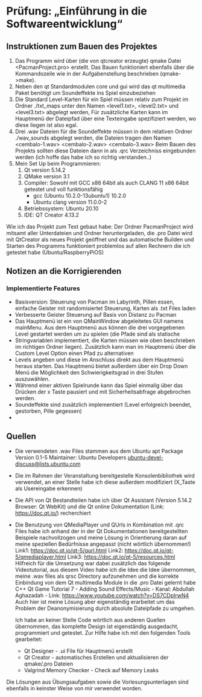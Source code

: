# Prüfung: „Einführung in die Softwareentwicklung“

## Instruktionen zum Bauen des Projektes
1. Das Programm wird über (die von qtcreator erzeugte) qmake Datei <PacmanProject.pro> erstellt. Das Bauen funktioniert ebenfalls über die Kommandozeile 
   wie in der Aufgabenstellung beschrieben (qmake->make). 
2. Neben den qt Standardmodulen core und gui wird das qt multimedia Paket benötigt um Soundeffekte ins Spiel einzubeziehen
3. Die Standard Level-Karten für ein Spiel müssen relativ zum Projekt im Ordner ./txt_maps unter den Namen <level1.txt>, <level2.txt> und <level3.txt> abgelegt werden,
   Für zusätzliche Karten kann im Hauptmenü der Dateipfad über eine Texteingabe spezifiziert werden, wo diese liegen ist also egal.
4. Drei .wav Dateien für die Soundeffekte müssen in dem relativen Ordner ./wav_sounds abgelegt werden, die Dateien tragen den Namen <cembalo-1.wav> <cembalo-2.wav> <cembalo-3.wav>
   Beim Bauen des Projekts sollten diese Dateien dann in als .qrc Verzeichniss eingebunden werden (ich hoffe das habe ich so richtig verstanden..)
5. Mein Set Up beim Programmieren:
   1.  Qt version 5.14.2
   2.  QMake version 3.1
   3.  Compiler: Sowohl mit GCC x86 64bit als auch CLANG 11 x86 64bit getestet und voll funktionsfähig
       - gcc (Ubuntu 10.2.0-13ubuntu1) 10.2.0
       - Ubuntu clang version 11.0.0-2
   4.  Betriebssystem: Ubuntu 20.10
   5.  IDE: QT Creator 4.13.2
   
Wie ich das Projekt zum Test gebaut habe: Der Ordner PacmanProject wird mitsamt aller Unterdateien und Ordner heruntergeladen, die .pro Datei wird mit QtCreator als neues Projekt geöffnet und das automatische Builden und Starten des Programms funktioniert problemlos auf allen Rechnern die ich getestet habe (Ubuntu/RaspberryPiOS)
   

## Notizen an die Korrigierenden

### Implementierte Features ###
- Basisversion: Steuerung von Pacman im Labyrinth, Pillen essen, einfache Geister mit randomisiertet Steuerung, Karten als .txt Files laden
- Verbesserte Geister Steuerung auf Basis von Distanz zu Pacman 
- Das Hauptmenü ist ein von QMainWindow abgeleitetes GUI namens mainMenu. Aus dem Hauptmenü aus können die drei vorgegebenen Level gestartet werden um zu spielen (die Pfade sind als statische
- Stringvariablen implementiert, die Karten müssen wie oben beschrieben im richtigen Ordner liegen). Zusätzlich kann man im Hauptmenü über die Custom Level Option einen Pfad zu alternativen 
- Levels angeben und diese im Anschluss direkt aus dem Hauptmenü heraus starten. Das Hauptmenü bietet außerdem über ein Drop Down Menü die Möglichkeit den Schwierigkeitsgrad in drei Stufen auszuwählen.
- Während einer aktiven Spielrunde kann das Spiel einmalig über das Drücken der x Taste pausiert und mit Sicherheitsabfrage abgebrochen werden.
- Soundeffekte sind zusätzlich implementiert (Level erfolgreich beendet, gestorben, Pille gegessen)
- 

## Quellen
- Die verwendeten .wav Files stammen aus dem Ubuntu apt Package <sound-icons> Version 0.1-5 Maintainer: Ubuntu Developers <ubuntu-devel-discuss@lists.ubuntu.com>
- Die im Rahmen der Veranstaltung bereitgestelle Konsolenbibliothek wird verwendet, an einer Stelle habe ich diese außerdem modifiziert (X_Taste als Usereingabe erkennen)
- Die API von Qt Bestandteilen habe ich über Qt Assistant (Version 5.14.2 Browser: Qt WebKit) und die Qt online Dokumentation (Link: https://doc.qt.io/) recherchiert
- Die Benutzung von QMediaPlayer und QUrls in Kombination mit .qrc Files habe ich anhand der in der Qt Dokumentationen bereitgestellten Beispiele nachvollzogen und meine Lösung 
   in Orientierung daran auf meine speziellen Bedürfnisse angepasst (nicht wörtlich übernommen!)
   Link1: https://doc.qt.io/qt-5/qurl.html
   Link2: https://doc.qt.io/qt-5/qmediaplayer.html
   Link3: https://doc.qt.io/qt-5/resources.html
Hilfreich für die Umsetzung war dabei zusätzlich das folgende Videotutorial, aus diesem Video habe ich die Idee die Idee übernommen, meine .wav files als qrsc Directory aufzunehmen und die korrekte Einbindung von dem Qt multimedia Module in die .pro Datei gelernt habe
   C++ Qt Game Tutorial 7 - Adding Sound Effects/Music - Kanal: Abdullah Aghazadah - Link: https://www.youtube.com/watch?v=DS7CDpIrwN4
Auch hier ist meine Lösung aber eigenständig erarbeitet um das Problem der Deanonymisierung durch absolute Dateipfade zu umgehen.


  Ich habe an keiner Stelle Code wörtlich aus anderen Quellen übernommen, das komplette Design ist eigenständig ausgedacht, programmiert und getestet. Zur Hilfe habe ich mit den folgenden Tools gearbeitet:
   - Qt Designer - .ui File für Hauptmenü erstellt
   - Qt Creator - automatisches Erstellen und aktualisieren der qmake/.pro Dateien
   - Valgrind Memory Checker - Check auf Memory Leaks
  
Die Lösungen aus Übungsaufgaben sowie die Vorlesungsunterlagen sind ebenfalls in keinster Weise von mir verwendet worden.
  
  
